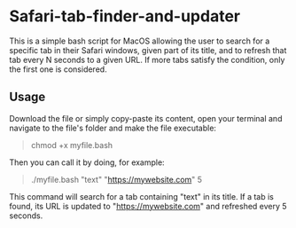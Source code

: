 # Safari-tab-finder-and-updater

This is a simple bash script for MacOS allowing the user to search for a specific tab in their Safari windows, given part of its title, and to refresh that tab every N seconds to a given URL. If more tabs satisfy the condition, only the first one is considered.

## Usage

Download the file or simply copy-paste its content, open your terminal and navigate to the file's folder and make the file executable:
> chmod +x myfile.bash

Then you can call it by doing, for example:
> ./myfile.bash "text" "https://mywebsite.com" 5

This command will search for a tab containing "text" in its title. If a tab is found, its URL is updated to "https://mywebsite.com" and refreshed every 5 seconds.
